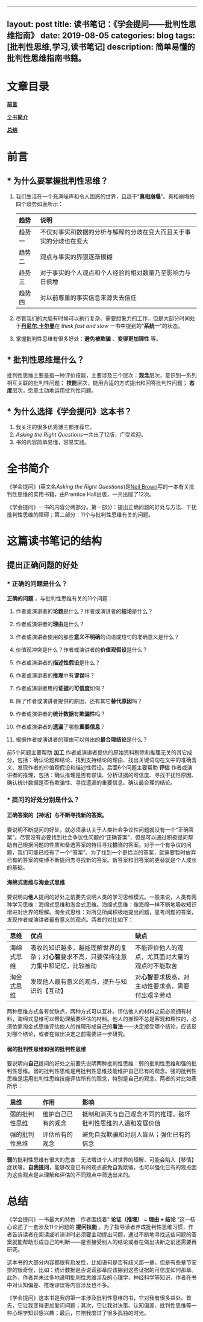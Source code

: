 
---
layout: post
title: 读书笔记：《学会提问——批判性思维指南》
date: 2019-08-05
categories: blog
tags: [批判性思维,学习,读书笔记]
description: 简单易懂的批判性思维指南书籍。
---



# 文章目录 #

[**前言**](#前言#)


[全书**简介**](#全书简介)



[**总结**](#总结)





# 前言 #

## \* 为什么要掌握批判性思维？ ##
 

1. 我们生活在一个充满噪声和令人困惑的世界，且趋于“[**真相崩塌**](https://www.rand.org/research/projects/truth-decay.html)”。真相崩塌的四个趋势如表所示：

      |  趋势       | 说明           |  
      |:----------  |:------------- | 
      |  趋势一   | 不仅对事实和数据的分析与解释的分歧在变大而且关于事实的分歧也在变大 |    
      |  趋势二   | 观点与事实的界限逐渐模糊      |    
      |  趋势三   | 对于事实的个人观点和个人经验的相对数量乃至影响力与日俱增|    
      |  趋势四   | 对以前尊重的事实信息来源失去信任| 

2. 尽管我们的大脑有时候可以执行复杂、需要想象力的工作，但是大部分时间处于[**丹尼尔.卡尔曼**](https://en.wikipedia.org/wiki/Daniel_Kahneman)在 *think fast and slow* 一书中提到的“**系统一**”的状态。

3. 掌握批判性思维有很多好处：**避免被欺骗** 、**变得更加理性** 等。


## \* 批判性思维是什么？ ##

批判性思维主要是指一种评价技能，主要涉及三个层次：**观念**层次，意识到一系列相互关联的批判性问题； **技能**层次，能用合适的方式提出和回答批判性问题； **态度**层次，愿意主动地运用批判性问题。

## \* 为什么选择《学会提问》这本书？ ##

1. 我关注的很多优秀博主都推荐它。
1. *Asking the Right Questions*一共出了12版，广受欢迎。
2. 书的内容简单易懂，容易实践。


# 全书简介 #


《学会提问》(英文名*Asking the Right Questions*)是[Neil Brown](https://www.bgsu.edu/business/departments-and-programs/economics/faculty-staff/m-neil-browne.html)写的一本有关批判性思维的实用书籍，由Prentice Hall出版，一共出版了12次。

《学会提问》一书的内容分两部分。第一部分：提出正确问题的好处与方法、干扰批判性思维的障碍；第二部分：11个与批判性思维有关的问题。


#  这篇读书笔记的结构 #


##  提出正确问题的好处  ##

### \* 正确的问题是什么？ ###

   **正确的问题** ，与批判性思维有关的11个问题：
	
   1. 作者或演讲者的**论题**是什么？作者或演讲者的**结论**是什么？
   
   2. 作者或演讲者的**理由**是什么？
   
   3. 作者或演讲者使用的那些**意义不明确**的词语或短句的准确意义是什么？
   
   4. 价值观冲突是什么？作者或演讲者的**价值观假设**是什么？
   
   5. 作者或演讲者的**描述性假设**是什么？
   
   
   6. 作者或演讲者的**推理**中有**谬误**吗？
   
   7. 作者或演讲者用的**证据**的**可信度**如何？
   
   8. 除了作者或演讲者提供的原因，还有其它**替代原因**吗？
   
   9. 作者或演讲者的**统计数据**有**欺骗性**吗？
   
   10. 作者或演讲者的**遗漏**了哪些**重要信息**？

   11. 根据作者或演讲者的理由可以得出的**最合理结论**是什么？
   
前5个问题主要帮助 **加工** 作者或演讲者提供的原始资料剔除和推理无关的其它成分，包括：确认论题和结论、找到支持结论的理由、找出关键词句在文中的准确含义、发现作者的价值观假设和描述性假设。后面6个问题主要帮助 **评估** 作者或演讲者的推理，包括：确认推理是否有谬误、分析证据的可信度、寻找干扰性原因、确认统计数据是否有欺骗性、寻找遗漏的重要信息、确认最合理的结论。

### \* 提问的好处分别是什么？ ###

#### 正确答案的【神话】与不断寻找新的答案。 ####
要说明不断提问的好处，就必须承认关于人类社会争议性问题就没有一个“正确答案”。尽管没有必要找到社会争议性问题的“正确答案”，但是可以通过积极提问帮助自己根据问题的性质和备选答案的特征寻找**恰当**的答案。对于一个有争议的问题，我们可能已经有了一个“答案”。为了找到一个更恰当的答案，就需要暂时放弃已有的答案的束缚不断提问去寻找新的答案。新答案和旧答案的更替就是个人成长的基础。

####  海绵式思维与淘金式思维  ####

要说明向**他人**提问的好处之前要先说明人类的学习思维模式。一般来说，人类有两种学习思维：海绵式思维和淘金式思维。海绵式思维：像海绵一样不断地吸收知识增进对世界的理解。淘金式思维：对所见所闻积极地提出问题，思考问题的答案，发现作者或演讲者最有意义的观点。两者的对比如下：

|思维|优点|缺点|
|:------|:-----|:-----|
|海绵式思维|吸收的知识越多，越能理解世界的复杂；对**心智**要求不高，只要保持注意力集中和记忆，比较被动|不能评价他人的观点，尤其面对大量的观点时不能取舍|
|淘金式思维|发现他人最有意义的观点，提升与知识的【互动】|对**心智**要求极高，对主动性要求高，需要付出艰辛劳动|

两种思维方式各有优缺点，两种方式可以互补。评估他人的材料之前必须拥有材料，海绵式思维可以帮助理解要评估的材料。他人的推理不总是客观和理性的，必须依靠淘金式思维评估他人的推理形成自己的**看法**——决定接受哪个结论，应该反对哪个结论，或者在做出决定之前需要进一步研究。

#### 弱的批判性思维和强的批判性思维 ####
要说明向**自己**提问的好处之前要先说明两种批判性思维：弱的批判性思维和强的批判性思维。弱的批判性思维是用批判性思维技能维护自己已有的观念。强的批判性思维是运用批判性思维技能评估所有的观念，特别是自己的观念。两者的对比如表所示：

|思维|作用|影响|
|:------|:-----|:-----|
|弱的批判性思维|维护自己已有的观念|抵制和消灭与自己观念不同的推理，破坏批判性思维的人道和发展价值|
|强的批判性思维|评估所有的观念|避免自我欺骗和对别人盲从；强化已有的信念|

**弱**的批判性思维有很大的危害：无法增进个人对世界的理解、可能会陷入【移情】症状等。**自我提问**，能够改变已有的观点避免自我欺骗，也可以强化已有的观点因为这些观点是从理解和评估的不同观点中筛选出来的。


#  总结 #


《学会提问》一书最大的特色：作者围绕着“ **论证（推理） = 理由 + 结论** ”这一核心论述了一套涉及11个问题的 **提问技能** 。为了指导读者养成批判性思维习惯，作者告诉读者在阅读或听演讲时必须要主动提出问题，通过不断地寻找这些问题的答案就能帮助形成自己的判断——是否接受别人的结论或者在做出决断之前还需要再研究。

这本书的大部分内容都很有启发性，比如语句是否有歧义那一章，但是有些章节安排的很奇怪，比如：统计数据是否说谎那章应该挪到这些证据的可信度如何那章。此外，作者并未过多地说明批判性思维涉及的心理学、神经科学等知识，作者在书中对认知偏差、推理谬误等内容涉及也不多。

《学会提问》这本书是我的第一本涉及批判性思维的书，它对我有很多益处。首先，它让我变得更加爱问问题；其次，它让我对决策、认知偏差、批判性思维等一些心理学知识感兴趣；最后，它陪我度过了很多孤独的时光。
















